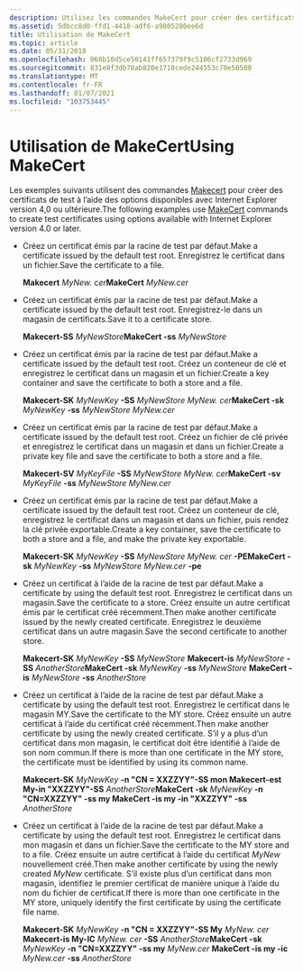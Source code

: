 ```yaml
---
description: Utilisez les commandes MakeCert pour créer des certificats de test à l’aide des options disponibles avec Internet Explorer version 4,0 ou ultérieure.
ms.assetid: 5dbcc8d0-ffd1-4418-adf6-a9805280ee6d
title: Utilisation de MakeCert
ms.topic: article
ms.date: 05/31/2018
ms.openlocfilehash: 068b10d5ce50141ff657379f9c5106cf2733d969
ms.sourcegitcommit: 831e8f3db78ab820e1710cede244553c70e50500
ms.translationtype: MT
ms.contentlocale: fr-FR
ms.lasthandoff: 01/07/2021
ms.locfileid: "103753445"
---
```

# <a name="using-makecert"></a><span data-ttu-id="dbb13-103">Utilisation de MakeCert</span><span class="sxs-lookup"><span data-stu-id="dbb13-103">Using MakeCert</span></span>

<span data-ttu-id="dbb13-104">Les exemples suivants utilisent des commandes [Makecert](makecert.md) pour créer des certificats de test à l’aide des options disponibles avec Internet Explorer version 4,0 ou ultérieure.</span><span class="sxs-lookup"><span data-stu-id="dbb13-104">The following examples use [MakeCert](makecert.md) commands to create test certificates using options available with Internet Explorer version 4.0 or later.</span></span>

-   <span data-ttu-id="dbb13-105">Créez un certificat émis par la racine de test par défaut.</span><span class="sxs-lookup"><span data-stu-id="dbb13-105">Make a certificate issued by the default test root.</span></span> <span data-ttu-id="dbb13-106">Enregistrez le certificat dans un fichier.</span><span class="sxs-lookup"><span data-stu-id="dbb13-106">Save the certificate to a file.</span></span>

    <span data-ttu-id="dbb13-107">**Makecert** *MyNew. cer*</span><span class="sxs-lookup"><span data-stu-id="dbb13-107">**MakeCert** *MyNew.cer*</span></span>

-   <span data-ttu-id="dbb13-108">Créez un certificat émis par la racine de test par défaut.</span><span class="sxs-lookup"><span data-stu-id="dbb13-108">Make a certificate issued by the default test root.</span></span> <span data-ttu-id="dbb13-109">Enregistrez-le dans un magasin de certificats.</span><span class="sxs-lookup"><span data-stu-id="dbb13-109">Save it to a certificate store.</span></span>

    <span data-ttu-id="dbb13-110">**Makecert-SS** *MyNewStore*</span><span class="sxs-lookup"><span data-stu-id="dbb13-110">**MakeCert -ss** *MyNewStore*</span></span>

-   <span data-ttu-id="dbb13-111">Créez un certificat émis par la racine de test par défaut.</span><span class="sxs-lookup"><span data-stu-id="dbb13-111">Make a certificate issued by the default test root.</span></span> <span data-ttu-id="dbb13-112">Créez un conteneur de clé et enregistrez le certificat dans un magasin et un fichier.</span><span class="sxs-lookup"><span data-stu-id="dbb13-112">Create a key container and save the certificate to both a store and a file.</span></span>

    <span data-ttu-id="dbb13-113">**Makecert-SK** *MyNewKey* **-SS** *MyNewStore* *MyNew. cer*</span><span class="sxs-lookup"><span data-stu-id="dbb13-113">**MakeCert -sk** *MyNewKey* **-ss** *MyNewStore* *MyNew.cer*</span></span>

-   <span data-ttu-id="dbb13-114">Créez un certificat émis par la racine de test par défaut.</span><span class="sxs-lookup"><span data-stu-id="dbb13-114">Make a certificate issued by the default test root.</span></span> <span data-ttu-id="dbb13-115">Créez un fichier de clé privée et enregistrez le certificat dans un magasin et dans un fichier.</span><span class="sxs-lookup"><span data-stu-id="dbb13-115">Create a private key file and save the certificate to both a store and a file.</span></span>

    <span data-ttu-id="dbb13-116">**Makecert-SV** *MyKeyFile* **-SS** *MyNewStore* *MyNew. cer*</span><span class="sxs-lookup"><span data-stu-id="dbb13-116">**MakeCert -sv** *MyKeyFile* **-ss** *MyNewStore* *MyNew.cer*</span></span>

-   <span data-ttu-id="dbb13-117">Créez un certificat émis par la racine de test par défaut.</span><span class="sxs-lookup"><span data-stu-id="dbb13-117">Make a certificate issued by the default test root.</span></span> <span data-ttu-id="dbb13-118">Créez un conteneur de clé, enregistrez le certificat dans un magasin et dans un fichier, puis rendez la clé privée exportable.</span><span class="sxs-lookup"><span data-stu-id="dbb13-118">Create a key container, save the certificate to both a store and a file, and make the private key exportable.</span></span>

    <span data-ttu-id="dbb13-119">**Makecert-SK** *MyNewKey* **-SS** *MyNewStore* *MyNew. cer* **-PE**</span><span class="sxs-lookup"><span data-stu-id="dbb13-119">**MakeCert -sk** *MyNewKey* **-ss** *MyNewStore* *MyNew.cer* **-pe**</span></span>

-   <span data-ttu-id="dbb13-120">Créez un certificat à l’aide de la racine de test par défaut.</span><span class="sxs-lookup"><span data-stu-id="dbb13-120">Make a certificate by using the default test root.</span></span> <span data-ttu-id="dbb13-121">Enregistrez le certificat dans un magasin.</span><span class="sxs-lookup"><span data-stu-id="dbb13-121">Save the certificate to a store.</span></span> <span data-ttu-id="dbb13-122">Créez ensuite un autre certificat émis par le certificat créé récemment.</span><span class="sxs-lookup"><span data-stu-id="dbb13-122">Then make another certificate issued by the newly created certificate.</span></span> <span data-ttu-id="dbb13-123">Enregistrez le deuxième certificat dans un autre magasin.</span><span class="sxs-lookup"><span data-stu-id="dbb13-123">Save the second certificate to another store.</span></span>

    <span data-ttu-id="dbb13-124">**Makecert-SK** *MyNewKey* **-SS** *MyNewStore* **Makecert-is** *MyNewStore* **-SS** *AnotherStore*</span><span class="sxs-lookup"><span data-stu-id="dbb13-124">**MakeCert -sk** *MyNewKey* **-ss** *MyNewStore* **MakeCert -is** *MyNewStore* **-ss** *AnotherStore*</span></span>

-   <span data-ttu-id="dbb13-125">Créez un certificat à l’aide de la racine de test par défaut.</span><span class="sxs-lookup"><span data-stu-id="dbb13-125">Make a certificate by using the default test root.</span></span> <span data-ttu-id="dbb13-126">Enregistrez le certificat dans le magasin MY.</span><span class="sxs-lookup"><span data-stu-id="dbb13-126">Save the certificate to the MY store.</span></span> <span data-ttu-id="dbb13-127">Créez ensuite un autre certificat à l’aide du certificat créé récemment.</span><span class="sxs-lookup"><span data-stu-id="dbb13-127">Then make another certificate by using the newly created certificate.</span></span> <span data-ttu-id="dbb13-128">S’il y a plus d’un certificat dans mon magasin, le certificat doit être identifié à l’aide de son nom commun.</span><span class="sxs-lookup"><span data-stu-id="dbb13-128">If there is more than one certificate in the MY store, the certificate must be identified by using its common name.</span></span>

    <span data-ttu-id="dbb13-129">**Makecert-SK** *MyNewKey* **-n "CN = XXZZYY"-SS mon Makecert-est My-in "XXZZYY"-SS** *AnotherStore*</span><span class="sxs-lookup"><span data-stu-id="dbb13-129">**MakeCert -sk** *MyNewKey* **-n "CN=XXZZYY" -ss my MakeCert -is my -in "XXZZYY" -ss** *AnotherStore*</span></span>

-   <span data-ttu-id="dbb13-130">Créez un certificat à l’aide de la racine de test par défaut.</span><span class="sxs-lookup"><span data-stu-id="dbb13-130">Make a certificate by using the default test root.</span></span> <span data-ttu-id="dbb13-131">Enregistrez le certificat dans mon magasin et dans un fichier.</span><span class="sxs-lookup"><span data-stu-id="dbb13-131">Save the certificate to the MY store and to a file.</span></span> <span data-ttu-id="dbb13-132">Créez ensuite un autre certificat à l’aide du certificat *MyNew* nouvellement créé.</span><span class="sxs-lookup"><span data-stu-id="dbb13-132">Then make another certificate by using the newly created *MyNew* certificate.</span></span> <span data-ttu-id="dbb13-133">S’il existe plus d’un certificat dans mon magasin, identifiez le premier certificat de manière unique à l’aide du nom du fichier de certificat.</span><span class="sxs-lookup"><span data-stu-id="dbb13-133">If there is more than one certificate in the MY store, uniquely identify the first certificate by using the certificate file name.</span></span>

    <span data-ttu-id="dbb13-134">**Makecert-SK** *MyNewKey* **-n "CN = XXZZYY"-SS My** *MyNew. cer* **Makecert-is My-IC** *MyNew. cer* **-SS** *AnotherStore*</span><span class="sxs-lookup"><span data-stu-id="dbb13-134">**MakeCert -sk** *MyNewKey* **-n "CN=XXZZYY" -ss my** *MyNew.cer* **MakeCert -is my -ic** *MyNew.cer* **-ss** *AnotherStore*</span></span>

 

 



